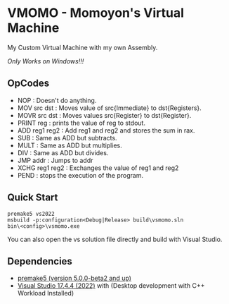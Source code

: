 # VMOMO - Momoyon's Virtual Machine


My Custom Virtual Machine with my own Assembly.

*Only Works on Windows!!!*

## OpCodes
- NOP				: Doesn't do anything.
- MOV src dst		: Moves value of src{Immediate} to dst{Registers}.
- MOVR src dst		: Moves values src{Register} to dst{Register}.
- PRINT reg			: prints the value of reg to stdout.
- ADD reg1 reg2		: Add reg1 and reg2 and stores the sum in rax.
- SUB				: Same as ADD but subtracts.
- MULT				: Same as ADD but multiplies.
- DIV				: Same as ADD but divides.
- JMP addr			: Jumps to addr
- XCHG reg1 reg2	: Exchanges the value of reg1 and reg2
- PEND				: stops the execution of the program.


## Quick Start
```console
premake5 vs2022
msbuild -p:configuration<Debug|Release> build\vsmomo.sln
bin\<config>\vsmomo.exe
```
You can also open the vs solution file directly and build with Visual Studio.

## Dependencies
- [premake5 (version 5.0.0-beta2 and up)](https://github.com/premake/premake-core/releases/download/v5.0.0-beta2/premake-5.0.0-beta2-windows.zip)
- [Visual Studio 17.4.4 (2022)](https://visualstudio.microsoft.com/vs/community/) with (Desktop development with C++ Workload Installed)
